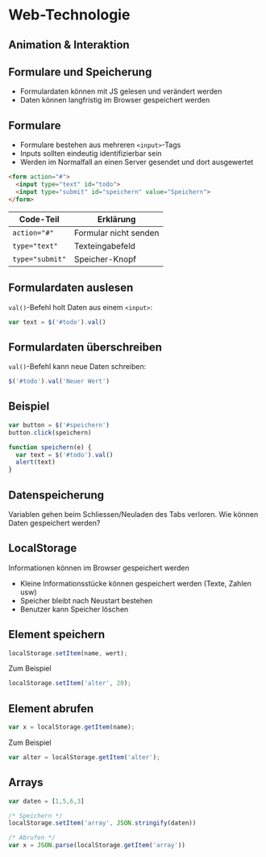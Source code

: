 # Web-Technologie

## Animation & Interaktion



## Formulare und Speicherung

* Formulardaten können mit JS gelesen und verändert werden
* Daten können langfristig im Browser gespeichert werden



## Formulare

* Formulare bestehen aus mehreren `<input>`-Tags
* Inputs sollten eindeutig identifizierbar sein
* Werden im Normalfall an einen Server gesendet und dort ausgewertet



```html
<form action="#">
  <input type="text" id="todo">
  <input type="submit" id="speichern" value="Speichern">
</form>
```

| Code-Teil | Erklärung |
|---|---|
| `action="#"` | Formular nicht senden |
| `type="text"` | Texteingabefeld |
| `type="submit"` | Speicher-Knopf |



## Formulardaten auslesen

`val()`-Befehl holt Daten aus einem `<input>`:

```js
var text = $('#todo').val()
```



## Formulardaten überschreiben

`val()`-Befehl kann neue Daten schreiben:

```js
$('#todo').val('Neuer Wert')
```



## Beispiel

```js
var button = $('#speichern')
button.click(speichern)

function speichern(e) {
  var text = $('#todo').val()
  alert(text)
}
```



## Datenspeicherung

Variablen gehen beim Schliessen/Neuladen des Tabs verloren. Wie können Daten gespeichert werden?



## LocalStorage

Informationen können im Browser gespeichert werden

* Kleine Informationsstücke können gespeichert werden (Texte, Zahlen usw)
* Speicher bleibt nach Neustart bestehen
* Benutzer kann Speicher löschen



## Element speichern

```js
localStorage.setItem(name, wert);
```

Zum Beispiel

```js
localStorage.setItem('alter', 20);
```



## Element abrufen

```js
var x = localStorage.getItem(name);
```

Zum Beispiel

```js
var alter = localStorage.getItem('alter');
```



## Arrays

```js
var daten = [1,5,6,3]

/* Speichern */
localStorage.setItem('array', JSON.stringify(daten))

/* Abrufen */
var x = JSON.parse(localStorage.getItem('array'))
```
